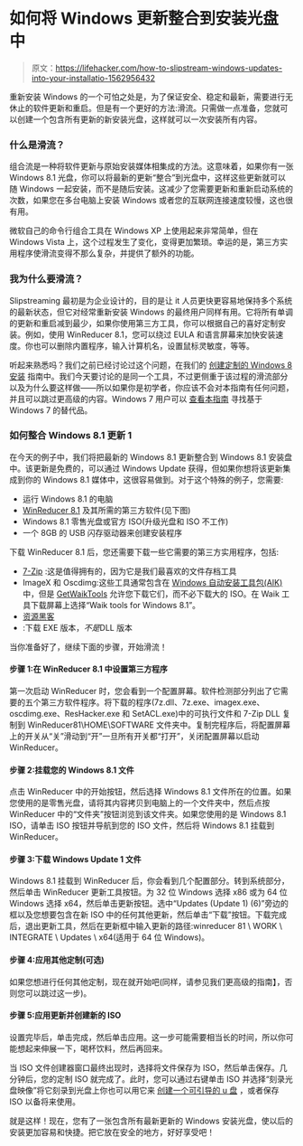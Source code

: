 # 如何将 Windows 更新整合到安装光盘中

> 原文：<https://lifehacker.com/how-to-slipstream-windows-updates-into-your-installatio-1562956432>

重新安装 Windows 的一个可怕之处是，为了保证安全、稳定和最新，需要进行无休止的软件更新和重启。但是有一个更好的方法:滑流。只需做一点准备，您就可以创建一个包含所有更新的新安装光盘，这样就可以一次安装所有内容。



### 什么是滑流？

组合流是一种将软件更新与原始安装媒体相集成的方法。这意味着，如果你有一张 Windows 8.1 光盘，你可以将最新的更新“整合”到光盘中，这样这些更新就可以随 Windows 一起安装，而不是随后安装。这减少了您需要更新和重新启动系统的次数，如果您在多台电脑上安装 Windows 或者您的互联网连接速度较慢，这也很有用。

微软自己的命令行组合工具在 Windows XP 上使用起来非常简单，但在 Windows Vista 上，这个过程发生了变化，变得更加繁琐。幸运的是，第三方实用程序使滑流变得不那么复杂，并提供了额外的功能。

### 我为什么要滑流？

Slipstreaming 最初是为企业设计的，目的是让 it 人员更快更容易地保持多个系统的最新状态，但它对经常重新安装 Windows 的最终用户同样有用。它将所有单调的更新和重启减到最少，如果你使用第三方工具，你可以根据自己的喜好定制安装。例如，使用 WinReducer 8.1，您可以绕过 EULA 和语言屏幕来加快安装速度。你也可以删除内置程序，输入计算机名，设置鼠标灵敏度，等等。

听起来熟悉吗？我们之前已经讨论过这个问题，在我们的 [创建定制的 Windows 8 安装](http://lifehacker.com/how-to-create-custom-windows-8-install-and-refresh-disc-1433371693) 指南中。我们今天要讨论的是同一个工具，不过更侧重于该过程的滑流部分以及为什么要这样做——所以如果你是初学者，你应该不会对本指南有任何问题，并且可以跳过更高级的内容。Windows 7 用户可以 [查看本指南](http://lifehacker.com/customize-your-windows-installation-to-create-the-os-of-5894838) 寻找基于 Windows 7 的替代品。

### 如何整合 Windows 8.1 更新 1

在今天的例子中，我们将把最新的 Windows 8.1 更新整合到 Windows 8.1 安装盘中。该更新是免费的，可以通过 Windows Update 获得，但如果你想将该更新集成到你的 Windows 8.1 媒体中，这很容易做到。对于这个特殊的例子，您需要:

*   运行 Windows 8.1 的电脑
*   [WinReducer 8.1](http://www.winreducer.net/winreducer-81.html) 及其所需的第三方软件(见下图)
*   Windows 8.1 零售光盘或官方 ISO(升级光盘和 ISO 不工作)
*   一个 8GB 的 USB 闪存驱动器来创建安装程序

下载 WinReducer 8.1 后，您还需要下载一些它需要的第三方实用程序，包括:

*   [7-Zip](http://www.7-zip.org) :这是值得拥有的，因为它是我们最喜欢的文件存档工具
*   ImageX 和 Oscdimg:这些工具通常包含在 [Windows 自动安装工具包(AIK)](http://www.microsoft.com/en-us/download/details.aspx?id=5753) 中，但是 [GetWaikTools](http://www.msfn.org/board/topic/156869-get-waik-tools-wo-downloading-the-huge-isos/) 允许您下载它们，而不必下载大的 ISO。在 Waik 工具下载屏幕上选择“Waik tools for Windows 8.1”。
*   [资源黑客](http://www.angusj.com/resourcehacker/)
*   :下载 EXE 版本，*不是*DLL 版本

当你准备好了，继续下面的步骤，开始滑流！

#### 步骤 1:在 WinReducer 8.1 中设置第三方程序

第一次启动 WinReducer 时，您会看到一个配置屏幕。软件检测部分列出了它需要的五个第三方软件程序。将下载的程序(7z.dll、7z.exe、imagex.exe、oscdimg.exe、ResHacker.exe 和 SetACL.exe)中的可执行文件和 7-Zip DLL 复制到 WinReducer81\HOME\SOFTWARE 文件夹中。复制完程序后，将配置屏幕上的开关从“关”滑动到“开”一旦所有开关都“打开”，关闭配置屏幕以启动 WinReducer。

#### 步骤 2:挂载您的 Windows 8.1 文件

点击 WinReducer 中的开始按钮，然后选择 Windows 8.1 文件所在的位置。如果您使用的是零售光盘，请将其内容拷贝到电脑上的一个文件夹中，然后点按 WinReducer 中的“文件夹”按钮浏览到该文件夹。如果您使用的是 Windows 8.1 ISO，请单击 ISO 按钮并导航到您的 ISO 文件，然后将 Windows 8.1 挂载到 WinReducer。

#### 步骤 3:下载 Windows Update 1 文件

Windows 8.1 挂载到 WinReducer 后，你会看到几个配置部分。转到系统部分，然后单击 WinReducer 更新工具按钮。为 32 位 Windows 选择 x86 或为 64 位 Windows 选择 x64，然后单击更新按钮。选中“Updates (Update 1) (6)”旁边的框以及您想要包含在新 ISO 中的任何其他更新，然后单击“下载”按钮。下载完成后，退出更新工具，然后在更新框中输入更新的路径:winreducer 81 \ WORK \ INTEGRATE \ Updates \ x64(适用于 64 位 Windows)。

#### 步骤 4:应用其他定制(可选)

如果您想进行任何其他定制，现在就开始吧(同样，请参见我们更高级的指南】，否则您可以跳过这一步)。

#### 步骤 5:应用更新并创建新的 ISO

设置完毕后，单击完成，然后单击应用。这一步可能需要相当长的时间，所以你可能想起来伸展一下，喝杯饮料，然后再回来。

当 ISO 文件创建器窗口最终出现时，选择将文件保存为 ISO，然后单击保存。几分钟后，您的定制 ISO 就完成了。此时，您可以通过右键单击 ISO 并选择“刻录光盘映像”将它刻录到光盘上你也可以用它来 [创建一个可引导的 u 盘](http://www.eightforums.com/tutorials/2227-create-bootable-usb-dvd-windows-8-iso.html) ，或者保存 ISO 以备将来使用。

就是这样！现在，您有了一张包含所有最新更新的 Windows 安装光盘，使以后的安装更加容易和快捷。把它放在安全的地方，好好享受吧！
